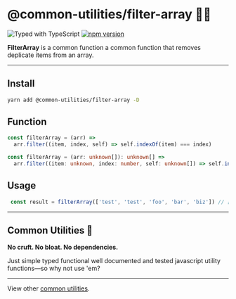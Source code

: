 # @common-utilities/filter-array 🧰🧹

![Typed with TypeScript](https://flat.badgen.net/badge/icon/Typed?icon=typescript&label&labelColor=blue&color=555555)
[![npm version](https://badge.fury.io/js/%40common-utilities%2Ffilter-array.svg)](https://badge.fury.io/js/%40common-utilities%2Ffilter-array)

**FilterArray** is a common function a common function that removes deplicate items from an array.

---

## Install

```bash
yarn add @common-utilities/filter-array -D
```

## Function

```javascript
const filterArray = (arr) =>
  arr.filter((item, index, self) => self.indexOf(item) === index)
```

```typescript
const filterArray = (arr: unknown[]): unknown[] =>
  arr.filter((item: unknown, index: number, self: unknown[]) => self.indexOf(item) === index)
```

## Usage

```javascript
 const result = filterArray(['test', 'test', 'foo', 'bar', 'biz']) // ['test', 'foo', 'bar', 'biz'])
```

---

## Common Utilities 🧰

**No cruft. No bloat. No dependencies.**

Just simple typed functional well documented and tested javascript utility functions—so why not use 'em?

---

View other [common utilities](https://github.com/yowainwright/common-utilities).
